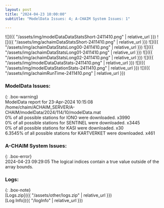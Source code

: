 ```yaml
---
layout: post
title: "2024-04-23 10:00:00"
subtitle: "ModelData Issues: 4; A-CHAIM System Issues: 1"

---
```


![]({{ "/assets/img/modelDataDataStatsShort-2411410.png" | relative_url }})
![]({{ "/assets/img/achaimDataStatsShort-2411410.png" | relative_url }})
![]({{ "/assets/img/achaimDataStatsLong00-2411410.png" | relative_url }})
![]({{ "/assets/img/achaimDataStatsLong01-2411410.png" | relative_url }})
![]({{ "/assets/img/achaimDataStatsLong02-2411410.png" | relative_url }})
![]({{ "/assets/img/modelDataDataStats-2411410.png" | relative_url }})
![]({{ "/assets/img/modelDataStationStats-2411410.png" | relative_url }})
![]({{ "/assets/img/achaimRunTime-2411410.png" | relative_url }})


### ModelData Issues:  
  
{: .box-warning}  
 ModelData report for 23-Apr-2024 10:15:08   
 /home/chaim/ACHAIM_SERVER/A-CHAIM/modelData/2024/114/10/modelData.mat   
 0% of all possible stations for IONO were downloaded. x3990   
 0% of all possible stations for SENTINEL were downloaded. x3445   
 0% of all possible stations for KASI were downloaded. x30   
 6.3545% of all possible stations for KARTVERKET were downloaded. x461   
  
### A-CHAIM System Issues:  
  
{: .box-error}  
2024-04-23 09:29:05 The logical indices contain a true value outside of the array bounds.  

### Logs:  
  
{: .box-note}  
[Logs.zip]({{ "/assets/other/logs.zip" | relative_url }})  
[Log Info]({{ "/logInfo" | relative_url }})  
